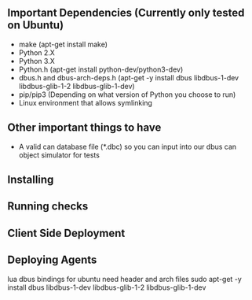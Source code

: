 ## Important Dependencies (Currently only tested on Ubuntu) ##
* make (apt-get install make)
* Python 2.X 
* Python 3.X
* Python.h (apt-get install python-dev/python3-dev)
* dbus.h and dbus-arch-deps.h (apt-get -y install dbus libdbus-1-dev libdbus-glib-1-2 libdbus-glib-1-dev)
* pip/pip3 (Depending on what version of Python you choose to run)
* Linux environment that allows symlinking

## Other important things to have ##
* A valid can database file (*.dbc) so you can input into our dbus can object simulator for tests

## Installing ##

## Running checks ##

## Client Side Deployment ##

## Deploying Agents ##


lua dbus bindings for ubuntu need header and arch files
sudo apt-get -y install dbus libdbus-1-dev libdbus-glib-1-2 libdbus-glib-1-dev
